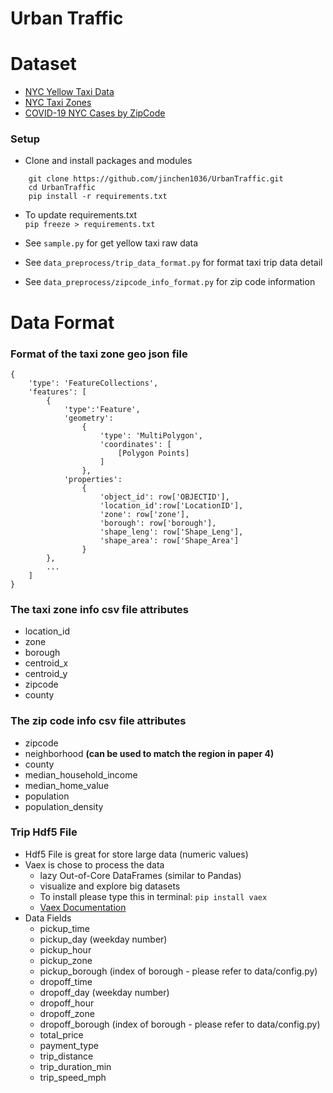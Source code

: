# Urban Traffic 

# Dataset 
- [NYC Yellow Taxi Data](https://www1.nyc.gov/site/tlc/about/tlc-trip-record-data.page)
- [NYC Taxi Zones](https://data.cityofnewyork.us/Transportation/NYC-Taxi-Zones/d3c5-ddgc)
- [COVID-19 NYC Cases by ZipCode](https://github.com/thecityny/covid-19-nyc-data/blob/master/zcta.csv)

### Setup 
- Clone and install packages and modules
```
    git clone https://github.com/jinchen1036/UrbanTraffic.git
    cd UrbanTraffic
    pip install -r requirements.txt
```
- To update requirements.txt    
`pip freeze > requirements.txt`

- See `sample.py` for get yellow taxi raw data
- See `data_preprocess/trip_data_format.py` for format taxi trip data detail
- See `data_preprocess/zipcode_info_format.py` for zip code information 


# Data Format
### Format of the taxi zone geo json file
```
{
    'type': 'FeatureCollections', 
    'features': [
        {
            'type':'Feature',
            'geometry':
                {
                    'type': 'MultiPolygon',
                    'coordinates': [
                        [Polygon Points]
                    ]
                },
            'properties':
                {
                    'object_id': row['OBJECTID'],
                    'location_id':row['LocationID'],
                    'zone': row['zone'],
                    'borough': row['borough'],
                    'shape_leng': row['Shape_Leng'],
                    'shape_area': row['Shape_Area']
                }
        },
        ...
    ]
}

```

### The taxi zone info csv file attributes
- location_id
- zone
- borough
- centroid_x
- centroid_y
- zipcode
- county

### The zip code info csv file attributes 
- zipcode
- neighborhood  **(can be used to match the region in paper 4)**
- county
- median_household_income
- median_home_value
- population
- population_density

### Trip Hdf5 File
- Hdf5 File is great for store large data (numeric values)
- Vaex is chose to process the data
    - lazy Out-of-Core DataFrames (similar to Pandas) 
    - visualize and explore big datasets
    - To install please type this in terminal: `pip install vaex`
    - [Vaex Documentation](https://vaex.readthedocs.io/en/latest/api.html) 
- Data Fields
    - pickup_time
    - pickup_day        (weekday number)
    - pickup_hour
    - pickup_zone
    - pickup_borough    (index of borough - please refer to data/config.py)
    - dropoff_time
    - dropoff_day       (weekday number)
    - dropoff_hour
    - dropoff_zone
    - dropoff_borough   (index of borough - please refer to data/config.py)
    - total_price
    - payment_type
    - trip_distance
    - trip_duration_min
    - trip_speed_mph
